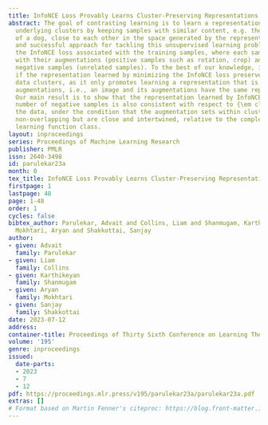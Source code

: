 ```yaml
---
title: InfoNCE Loss Provably Learns Cluster-Preserving Representations
abstract: The goal of contrasting learning is to learn a representation that preserves
  underlying clusters by keeping samples with similar content, e.g. the “dogness”
  of a dog, close to each other in the space generated by the representation. A common
  and successful approach for tackling this unsupervised learning problem is minimizing
  the InfoNCE loss associated with the training samples, where each sample is associated
  with their augmentations (positive samples such as rotation, crop) and a batch of
  negative samples (unrelated samples). To the best of our knowledge, it was unanswered
  if the representation learned by minimizing the InfoNCE loss preserves the underlying
  data clusters, as it only promotes learning a representation that is faithful to
  augmentations, i.e., an image and its augmentations have the same representation.
  Our main result is to show that the representation learned by InfoNCE with a finite
  number of negative samples is also consistent with respect to {\em clusters} in
  the data, under the condition that the augmentation sets within clusters may be
  non-overlapping but are close and intertwined, relative to the complexity of the
  learning function class.
layout: inproceedings
series: Proceedings of Machine Learning Research
publisher: PMLR
issn: 2640-3498
id: parulekar23a
month: 0
tex_title: InfoNCE Loss Provably Learns Cluster-Preserving Representations
firstpage: 1
lastpage: 48
page: 1-48
order: 1
cycles: false
bibtex_author: Parulekar, Advait and Collins, Liam and Shanmugam, Karthikeyan and
  Mokhtari, Aryan and Shakkottai, Sanjay
author:
- given: Advait
  family: Parulekar
- given: Liam
  family: Collins
- given: Karthikeyan
  family: Shanmugam
- given: Aryan
  family: Mokhtari
- given: Sanjay
  family: Shakkottai
date: 2023-07-12
address: 
container-title: Proceedings of Thirty Sixth Conference on Learning Theory
volume: '195'
genre: inproceedings
issued:
  date-parts:
  - 2023
  - 7
  - 12
pdf: https://proceedings.mlr.press/v195/parulekar23a/parulekar23a.pdf
extras: []
# Format based on Martin Fenner's citeproc: https://blog.front-matter.io/posts/citeproc-yaml-for-bibliographies/
---
```

